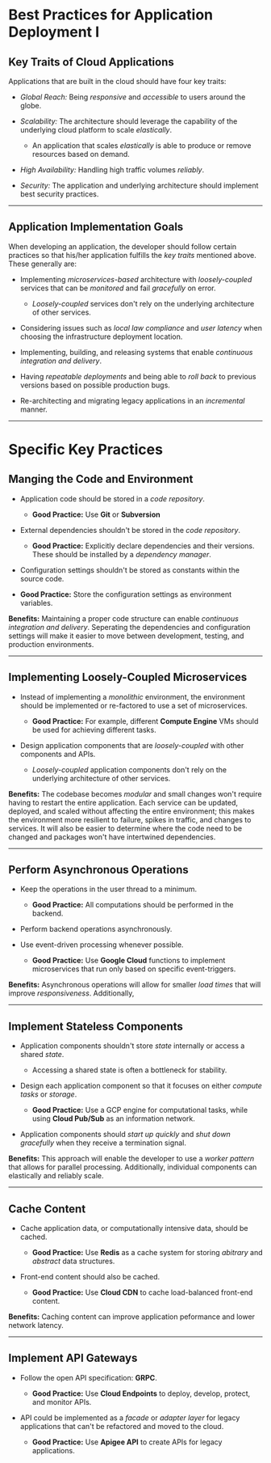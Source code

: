 # Best Practices for Application Deployment I

## Key Traits of Cloud Applications

Applications that are built in the cloud should have four key traits:

* *Global Reach:* Being *responsive* and *accessible* to users around the globe.

* *Scalability:* The architecture should leverage the capability of the underlying cloud platform to scale *elastically*.
  * An application that scales *elastically* is able to produce or remove resources based on demand.

* *High Availability:* Handling high traffic volumes *reliably*.

* *Security:* The application and underlying architecture should implement best security practices.

- - - -

## Application Implementation Goals

When developing an application, the developer should follow certain practices so that his/her application fulfills the *key traits* mentioned above. These generally are:

* Implementing *microservices-based* architecture with *loosely-coupled* services that can be *monitored* and fail *gracefully* on error.
  * *Loosely-coupled* services don't rely on the underlying architecture of other services.

* Considering issues such as *local law compliance* and *user latency* when choosing the infrastructure deployment location.

* Implementing, building, and releasing systems that enable *continuous integration and delivery*.

* Having *repeatable deployments* and being able to *roll back* to previous versions based on possible production bugs.

* Re-architecting and migrating legacy applications in an *incremental* manner.

- - - -

# Specific Key Practices

## Manging the Code and Environment

* Application code should be stored in a *code repository*.
  * **Good Practice:** Use **Git** or **Subversion**

* External dependencies shouldn't be stored in the *code repository*.
  * **Good Practice:** Explicitly declare dependencies and their versions. These should be installed by a *dependency manager*.

* Configuration settings shouldn't be stored as constants within the source code.
* **Good Practice:** Store the configuration settings as environment variables.

__Benefits:__ Maintaining a proper code structure can enable *continuous integration and delivery*. Seperating the dependencies and configuration settings will make it easier to move between development, testing, and production environments.

- - - -

## Implementing Loosely-Coupled Microservices

* Instead of implementing a *monolithic* environment, the environment should be implemented or re-factored to use a set of microservices.
  * **Good Practice:** For example, different **Compute Engine** VMs should be used for achieving different tasks.

* Design application components that are *loosely-coupled* with other components and APIs.
  * *Loosely-coupled* application components don't rely on the underlying architecture of other services.

__Benefits:__ The codebase becomes *modular* and small changes won't require having to restart the entire application. Each service can be updated, deployed, and scaled without affecting the entire environment; this makes the environment more resilient to failure, spikes in traffic, and changes to services. It will also be easier to determine where the code need to be changed and packages won't have intertwined dependencies.

- - - -

## Perform Asynchronous Operations

* Keep the operations in the user thread to a minimum.
  * **Good Practice:** All computations should be performed in the backend.

* Perform backend operations asynchronously.

* Use event-driven processing whenever possible.
  * **Good Practice:** Use **Google Cloud** functions to implement microservices that run only based on specific event-triggers.

__Benefits:__ Asynchronous operations will allow for smaller *load times* that will improve *responsiveness*. Additionally,

- - - -

## Implement Stateless Components

* Application components shouldn't store *state* internally or access a shared *state*.
  * Accessing a shared state is often a bottleneck for stability.

* Design each application component so that it focuses on either *compute tasks* or *storage*.
  * **Good Practice:** Use a GCP engine for computational tasks, while using **Cloud Pub/Sub** as an information network.

* Application components should *start up quickly* and *shut down gracefully* when they receive a termination signal.

__Benefits:__ This approach will enable the developer to use a *worker pattern* that allows for parallel processing. Additionally, individual components can elastically and reliably scale.

- - - -

## Cache Content

* Cache application data, or computationally intensive data, should be cached.
  * **Good Practice:** Use **Redis** as a cache system for storing *abitrary* and *abstract* data structures.

* Front-end content should also be cached.
  * **Good Practice:** Use **Cloud CDN** to cache load-balanced front-end content.

__Benefits:__ Caching content can improve application peformance and lower network latency.

- - - -

## Implement API Gateways

* Follow the open API specification: **GRPC**.
  * **Good Practice:** Use **Cloud Endpoints** to deploy, develop, protect, and monitor APIs.

* API could be implemented as a *facade* or *adapter layer* for legacy applications that can't be refactored and moved to the cloud.
  * **Good Practice:** Use **Apigee API** to create APIs for legacy applications.     